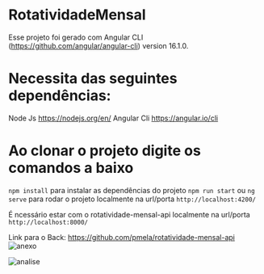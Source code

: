 # RotatividadeMensal

Esse projeto foi gerado com Angular CLI (https://github.com/angular/angular-cli) version 16.1.0.

# Necessita das seguintes dependências:
Node Js https://nodejs.org/en/
Angular Cli https://angular.io/cli

# Ao clonar o projeto digite os comandos a baixo
`npm install` para instalar as dependências do projeto
`npm run start` ou `ng serve` para rodar o projeto localmente na url/porta `http://localhost:4200/`

É ncessário estar com o rotatividade-mensal-api localmente na url/porta `http://localhost:8000/`

Link para o Back: https://github.com/pmela/rotatividade-mensal-api
![anexo](https://github.com/pmela/rotatividade-mensal/assets/49800823/db6fb273-dbbc-4ff1-8456-226e82cea656)

![analise](https://github.com/pmela/rotatividade-mensal/assets/49800823/992b1a3f-c6ea-4a7c-bcac-b41a69009d8d)


